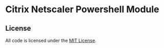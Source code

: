 Citrix Netscaler Powershell Module
===
 
License
----
All code is licensed under the [MIT
License]().
